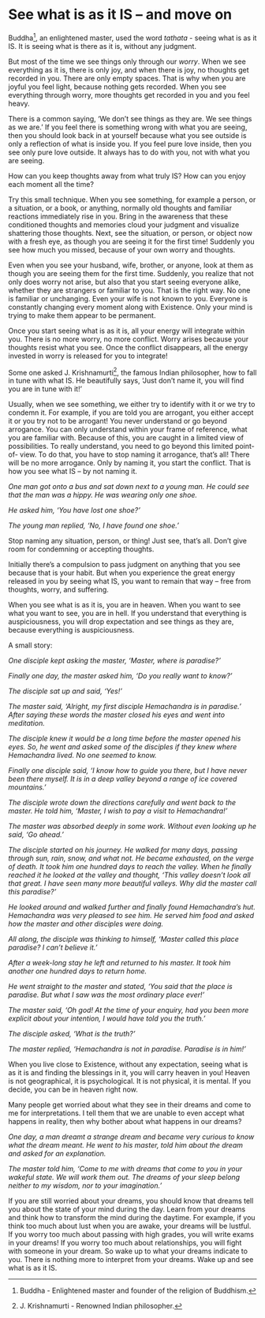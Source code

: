 # See what is as it IS – and move on

Buddha[^1], an enlightened master, used the word _tathata_ - seeing what is as
it IS. It is seeing what is there as it is, without any judgment.

But most of the time we see things only through our _worry_. When we see
everything as it is, there is only joy, and when there is joy, no thoughts get
recorded in you. There are only empty spaces. That is why when you are joyful
you feel light, because nothing gets recorded. When you see everything through
worry, more thoughts get recorded in you and you feel heavy.

There is a common saying, ‘We don’t see things as they are. We see things as we
are.’ If you feel there is something wrong with what you are seeing, then you
should look back in at yourself because what you see outside is only a
reflection of what is inside you. If you feel pure love inside, then you see
only pure love outside. It always has to do with you, not with what you are
seeing.

How can you keep thoughts away from what truly IS? How can you enjoy each moment
all the time?

Try this small technique. When you see something, for example a person, or a
situation, or a book, or anything, normally old thoughts and familiar reactions
immediately rise in you. Bring in the awareness that these conditioned thoughts
and memories cloud your judgment and visualize shattering those thoughts. Next,
see the situation, or person, or object now with a fresh eye, as though you are
seeing it for the first time! Suddenly you see how much you missed, because of
your own worry and thoughts.

Even when you see your husband, wife, brother, or anyone, look at them as though
you are seeing them for the first time. Suddenly, you realize that not only does
worry not arise, but also that you start seeing everyone alike, whether they are
strangers or familiar to you. That is the right way. No one is familiar or
unchanging. Even your wife is not known to you. Everyone is constantly changing
every moment along with Existence. Only your mind is trying to make them appear
to be permanent.

Once you start seeing what is as it is, all your energy will integrate within
you. There is no more worry, no more conflict. Worry arises because your
thoughts resist what you see. Once the conflict disappears, all the energy
invested in worry is released for you to integrate!

Some one asked J. Krishnamurti[^2], the famous Indian philosopher, how to fall
in tune with what IS. He beautifully says, ‘Just don’t name it, you will find
you are in tune with it!’

Usually, when we see something, we either try to identify with it or we try to
condemn it. For example, if you are told you are arrogant, you either accept it
or you try not to be arrogant! You never understand or go beyond arrogance. You
can only understand within your frame of reference, what you are familiar with.
Because of this, you are caught in a limited view of possibilities. To really
understand, you need to go beyond this limited point-of- view. To do that, you
have to stop naming it arrogance, that’s all! There will be no more arrogance.
Only by naming it, you start the conflict. That is how you see what IS – by not
naming it.

_One man got onto a bus and sat down next to a young man. He could see that the
man was a hippy. He was wearing only one shoe._

_He asked him, ‘You have lost one shoe?’_

_The young man replied, ‘No, I have found one shoe.’_

Stop naming any situation, person, or thing! Just see, that’s all. Don’t give
room for condemning or accepting thoughts.

Initially there’s a compulsion to pass judgment on anything that you see because
that is your habit. But when you experience the great energy released in you by
seeing what IS, you want to remain that way – free from thoughts, worry, and
suffering.

When you see what is as it is, you are in heaven. When you want to see what you
want to see, you are in hell. If you understand that everything is
auspiciousness, you will drop expectation and see things as they are, because
everything is auspiciousness.

A small story:

_One disciple kept asking the master, ‘Master, where is paradise?’_

_Finally one day, the master asked him, ‘Do you really want to know?’_

_The disciple sat up and said, ‘Yes!’_

_The master said, ‘Alright, my first disciple Hemachandra is in paradise.’ After
saying these words the master closed his eyes and went into meditation._

_The disciple knew it would be a long time before the master opened his eyes.
So, he went and asked some of the disciples if they knew where Hemachandra
lived. No one seemed to know._

_Finally one disciple said, ‘I know how to guide you there, but I have never
been there myself. It is in a deep valley beyond a range of ice covered
mountains.’_

_The disciple wrote down the directions carefully and went back to the master.
He told him, ‘Master, I wish to pay a visit to Hemachandra!’_

_The master was absorbed deeply in some work. Without even looking up he said,
‘Go ahead.’_

_The disciple started on his journey. He walked for many days, passing through
sun, rain, snow, and what not. He became exhausted, on the verge of death. It
took him one hundred days to reach the valley. When he finally reached it he
looked at the valley and thought, ‘This valley doesn’t look all that great. I
have seen many more beautiful valleys. Why did the master call this paradise?’_

_He looked around and walked further and finally found Hemachandra’s hut.
Hemachandra was very pleased to see him. He served him food and asked how the
master and other disciples were doing._

_All along, the disciple was thinking to himself, ‘Master called this place
paradise? I can’t believe it.’_

_After a week-long stay he left and returned to his master. It took him another
one hundred days to return home._

_He went straight to the master and stated, ‘You said that the place is
paradise. But what I saw was the most ordinary place ever!’_

_The master said, ‘Oh god! At the time of your enquiry, had you been more
explicit about your intention, I would have told you the truth.’_

_The disciple asked, ‘What is the truth?’_

_The master replied, ‘Hemachandra is not in paradise. Paradise is in him!’_

When you live close to Existence, without any expectation, seeing what is as it
is and finding the blessings in it, you will carry heaven in you! Heaven is not
geographical, it is psychological. It is not physical, it is mental. If you
decide, you can be in heaven right now.

Many people get worried about what they see in their dreams and come to me for
interpretations. I tell them that we are unable to even accept what happens in
reality, then why bother about what happens in our dreams?

_One day, a man dreamt a strange dream and became very curious to know what the
dream meant. He went to his master, told him about the dream and asked for an
explanation._

_The master told him, ‘Come to me with dreams that come to you in your wakeful
state. We will work them out. The dreams of your sleep belong neither to my
wisdom, nor to your imagination.’_

If you are still worried about your dreams, you should know that dreams tell you
about the state of your mind during the day. Learn from your dreams and think
how to transform the mind during the daytime. For example, if you think too much
about lust when you are awake, your dreams will be lustful. If you worry too
much about passing with high grades, you will write exams in your dreams! If you
worry too much about relationships, you will fight with someone in your dream.
So wake up to what your dreams indicate to you. There is nothing more to
interpret from your dreams. Wake up and see what is as it IS.

[^1]: Buddha - Enlightened master and founder of the religion of Buddhism.
[^2]: J. Krishnamurti - Renowned Indian philosopher.
